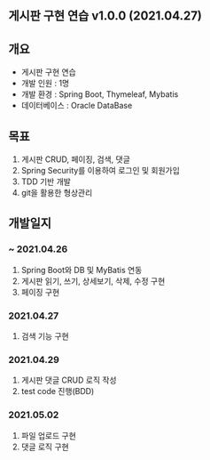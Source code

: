## 게시판 구현 연습 v1.0.0 (2021.04.27)


## 개요

 * 게시판 구현 연습
 * 개발 인원 : 1명
 * 개발 환경 : Spring Boot, Thymeleaf, Mybatis
 * 데이터베이스 : Oracle DataBase


## 목표

 1. 게시판 CRUD, 페이징, 검색, 댓글
 2. Spring Security를 이용하여 로그인 및 회원가입
 3. TDD 기반 개발
 4. git을 활용한 형상관리

## 개발일지


### ~ 2021.04.26
 1. Spring Boot와 DB 및 MyBatis 연동
 2. 게시판 읽기, 쓰기, 상세보기, 삭제, 수정 구현
 3. 페이징 구현 

### 2021.04.27
 1. 검색 기능 구현

### 2021.04.29
 1. 게시판 댓글 CRUD 로직 작성
 2. test code 진행(BDD)

### 2021.05.02
 1. 파일 업로드 구현
 2. 댓글 로직 구현
